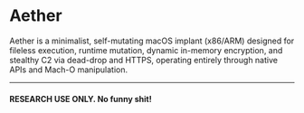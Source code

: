 # Aether

Aether is a minimalist, self-mutating macOS implant (x86/ARM) designed for fileless execution, runtime mutation, dynamic in-memory encryption, and stealthy C2 via dead-drop and HTTPS, operating entirely through native APIs and Mach-O manipulation.

---

#### RESEARCH USE ONLY. No funny shit!
